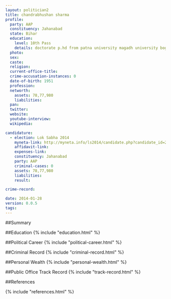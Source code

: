 ```yaml
---
layout: politician2
title: chandrabhushan sharma
profile: 
  party: AAP
  constituency: Jahanabad
  state: Bihar
  education: 
    level: 10th Pass
    details: doctorate p.hd from patna university magadh university bogh gaya in 1979  m.sc from patna university in 1968   b.sc from science college patna in 1966   from hr school badona  in 1962
  photo: 
  sex: 
  caste: 
  religion: 
  current-office-title: 
  crime-accusation-instances: 0
  date-of-birth: 1951
  profession: 
  networth: 
    assets: 78,77,980
    liabilities: 
  pan: 
  twitter: 
  website: 
  youtube-interview: 
  wikipedia: 

candidature: 
  - election: Lok Sabha 2014
    myneta-link: http://myneta.info/ls2014/candidate.php?candidate_id=2685
    affidavit-link: 
    expenses-link: 
    constituency: Jahanabad 
    party: AAP
    criminal-cases: 0
    assets: 78,77,980
    liabilities: 
    result:  

crime-record: 

date: 2014-01-28
version: 0.0.5
tags: 
---
```

##Summary


##Education
{% include "education.html" %}


##Political Career
{% include "political-career.html" %}


##Criminal Record
{% include "criminal-record.html" %}


##Personal Wealth
{% include "personal-wealth.html" %}


##Public Office Track Record
{% include "track-record.html" %}


##References


{% include "references.html" %}